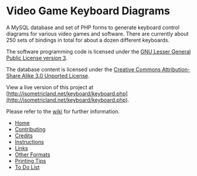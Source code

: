 # Video Game Keyboard Diagrams

A MySQL database and set of PHP forms to generate keyboard control diagrams for various video games and software. There are currently about 250 sets of bindings in total for about a dozen different keyboards.

The software programming code is licensed under the [GNU Lesser General Public License version 3](https://www.gnu.org/licenses/lgpl-3.0.en.html).

The database content is licensed under the [Creative Commons Attribution-Share Alike 3.0 Unported License](https://creativecommons.org/licenses/by-sa/3.0/).

View a live version of this project at [http://isometricland.net/keyboard/keyboard.php](http://isometricland.net/keyboard/keyboard.php).

Please refer to the [wiki](https://github.com/mjhorvath/Video-Game-Keyboard-Diagrams/wiki) for further information.

* [Home](https://github.com/mjhorvath/Video-Game-Keyboard-Diagrams/wiki/Home)
* [Contributing](https://github.com/mjhorvath/Video-Game-Keyboard-Diagrams/wiki/Contributing)
* [Credits](https://github.com/mjhorvath/Video-Game-Keyboard-Diagrams/wiki/Credits)
* [Instructions](https://github.com/mjhorvath/Video-Game-Keyboard-Diagrams/wiki/Instructions)
* [Links](https://github.com/mjhorvath/Video-Game-Keyboard-Diagrams/wiki/Links)
* [Other Formats](https://github.com/mjhorvath/Video-Game-Keyboard-Diagrams/wiki/Other-Formats)
* [Printing Tips](https://github.com/mjhorvath/Video-Game-Keyboard-Diagrams/wiki/Printing-Tips)
* [To Do List](https://github.com/mjhorvath/Video-Game-Keyboard-Diagrams/wiki/To-Do-List)
